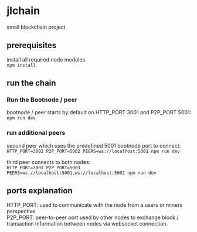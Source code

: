# jlchain
small blockchain project


## prerequisites
install all required node modules<br>
```npm install```


## run the chain
### Run the Bootnode / peer
bootnode / peer starts by default on HTTP_PORT 3001 and P2P_PORT 5001:<br>
```npm run dev```<br>

### run additional peers
second peer which uses the predefined 5001 bootnode port to connect:<br>
```HTTP_PORT=3002 P2P_PORT=5002 PEERS=ws://localhost:5001 npm run dev```

third peer connects to both nodes:<br>
```HTTP_PORT=3003 P2P_PORT=5003 PEERS=ws://localhost:5001,ws://localhost:5002 npm run dev```

## ports explanation
HTTP_PORT: used to communicate with the node from a users or miners perspective.<br>
P2P_PORT: peer-to-peer port used by other nodes to exchange block / transaction information between nodes via websocket connection.<br>